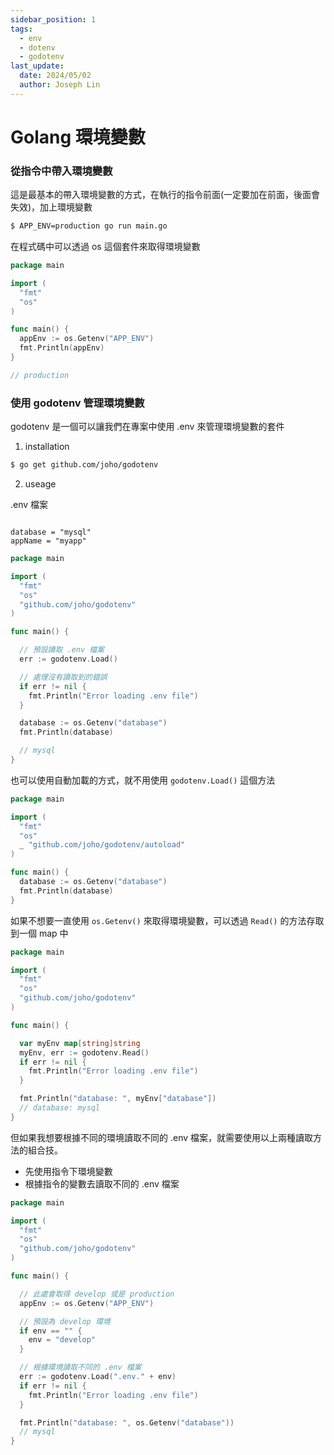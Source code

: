 ```yaml
---
sidebar_position: 1
tags:
  - env
  - dotenv
  - godotenv
last_update:
  date: 2024/05/02
  author: Joseph Lin
---
```


# Golang 環境變數

### 從指令中帶入環境變數

這是最基本的帶入環境變數的方式，在執行的指令前面(一定要加在前面，後面會失效)，加上環境變數

```bash
$ APP_ENV=production go run main.go
```

在程式碼中可以透過 os 這個套件來取得環境變數

```go
package main

import (
  "fmt"
  "os"
)

func main() {
  appEnv := os.Getenv("APP_ENV")
  fmt.Println(appEnv)
}

// production
```

### 使用 godotenv 管理環境變數

godotenv 是一個可以讓我們在專案中使用 .env 來管理環境變數的套件

1. installation

```bash
$ go get github.com/joho/godotenv
```

2. useage

.env 檔案

```

database = "mysql"
appName = "myapp"

```

```go
package main

import (
  "fmt"
  "os"
  "github.com/joho/godotenv"
)

func main() {

  // 預設讀取 .env 檔案
  err := godotenv.Load()

  // 處理沒有讀取到的錯誤
  if err != nil {
    fmt.Println("Error loading .env file")
  }

  database := os.Getenv("database")
  fmt.Println(database)

  // mysql
}
```

也可以使用自動加載的方式，就不用使用 `godotenv.Load()` 這個方法

```go
package main

import (
  "fmt"
  "os"
  _ "github.com/joho/godotenv/autoload"
)

func main() {
  database := os.Getenv("database")
  fmt.Println(database)
}
```

如果不想要一直使用 `os.Getenv()` 來取得環境變數，可以透過 `Read()` 的方法存取到一個 map 中

```go
package main

import (
  "fmt"
  "os"
  "github.com/joho/godotenv"
)

func main() {

  var myEnv map[string]string
  myEnv, err := godotenv.Read()
  if err != nil {
    fmt.Println("Error loading .env file")
  }

  fmt.Println("database: ", myEnv["database"])
  // database: mysql
}
```

但如果我想要根據不同的環境讀取不同的 .env 檔案，就需要使用以上兩種讀取方法的組合技。

- 先使用指令下環境變數
- 根據指令的變數去讀取不同的 .env 檔案

```go
package main

import (
  "fmt"
  "os"
  "github.com/joho/godotenv"
)

func main() {

  // 此處會取得 develop 或是 production
  appEnv := os.Getenv("APP_ENV")

  // 預設為 develop 環境
  if env == "" {
    env = "develop"
  }

  // 根據環境讀取不同的 .env 檔案
  err := godotenv.Load(".env." + env)
  if err != nil {
    fmt.Println("Error loading .env file")
  }

  fmt.Println("database: ", os.Getenv("database"))
  // mysql
}
```

